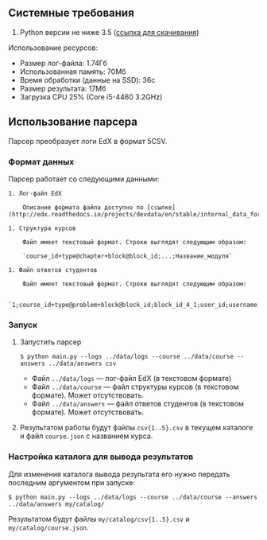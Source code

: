 ## Системные требования

1. Python версии не ниже 3.5 ([ссылка для скачивания](https://www.python.org/ftp/python/3.6.5/python-3.6.5.exe))

Использование ресурсов:

* Размер лог-файла: 1.74Гб
* Использованная память: 70Мб
* Время обработки (данные на SSD): 36с
* Размер результата: 17Мб
* Загрузка CPU 25% (Core i5-4460 3.2GHz)

## Использование парсера

Парсер преобразует логи EdX в формат 5CSV.

### Формат данных

Парсер работает со следующими данными:

    1. Лог-файл EdX

        Описание формата файла доступно по [ссылке](http://edx.readthedocs.io/projects/devdata/en/stable/internal_data_formats/tracking_logs.html).

    1. Структура курсов

        Файл имеет текстовый формат. Строки выглядят следующим образом:

        `course_id+type@chapter+block@block_id;...;Название_модуля`

    1. Файл ответов студентов

        Файл имеет текстовый формат. Строки выглядят следующим образом:

        `1;course_id+type@problem+block@block_id;block_id_4_1;user_id;username;answer_time;correct;...;question;process_time`

### Запуск

1. Запустить парсер

    ```
    $ python main.py --logs ../data/logs --course ../data/course --answers ../data/answers csv
    ```

    * Файл `../data/logs` — лог-файл EdX (в текстовом формате)
    * Файл `../data/course` — файл структуры курсов (в текстовом формате). Может отсутствовать.
    * Файл `../data/answers` — файл ответов студентов (в текстовом формате). Может отсутствовать.

1. Результатом работы будут файлы `csv{1..5}.csv` в текущем каталоге и файл `course.json` с названием курса.

### Настройка каталога для вывода результатов

Для изменения каталога вывода результата его нужно передать последним аргументом при запуске:
```
$ python main.py --logs ../data/logs --course ../data/course --answers ../data/answers my/catalog/
```

Результатом будут файлы `my/catalog/csv{1..5}.csv` и `my/catalog/course.json`.
